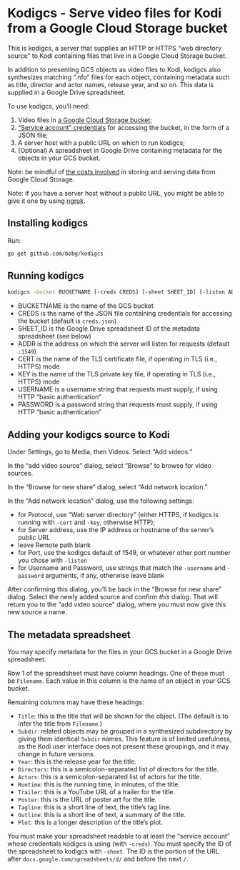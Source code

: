 # Kodigcs - Serve video files for Kodi from a Google Cloud Storage bucket

This is kodigcs,
a server that supplies an HTTP or HTTPS “web directory source” to Kodi
containing files that live in a Google Cloud Storage bucket.

In addition to presenting GCS objects as video files to Kodi,
kodigcs also synthesizes matching “.nfo” files for each object,
containing metadata such as title,
director and actor names,
release year,
and so on.
This data is supplied in a Google Drive spreadsheet.

To use kodigcs, you’ll need:

1. Video files in [a Google Cloud Storage bucket](https://cloud.google.com/storage/docs/introduction);
2. [“Service account” credentials](https://cloud.google.com/iam/docs/service-accounts) for accessing the bucket, in the form of a JSON file;
3. A server host with a public URL on which to run kodigcs;
4. (Optional) A spreadsheet in Google Drive containing metadata for the objects in your GCS bucket.

Note:
be mindful of [the costs involved](https://cloud.google.com/storage/pricing) in storing and serving data from Google Cloud Storage.

Note:
if you have a server host without a public URL,
you might be able to give it one by using [ngrok](https://ngrok.com/).

## Installing kodigcs

Run:

```sh
go get github.com/bobg/kodigcs
```

## Running kodigcs

```sh
kodigcs -bucket BUCKETNAME [-creds CREDS] [-sheet SHEET_ID] [-listen ADDR] [-cert CERT] [-key KEY] [-username USERNAME] [-password PASSWORD]
```

- BUCKETNAME is the name of the GCS bucket
- CREDS is the name of the JSON file containing credentials for accessing the bucket (default is `creds.json`)
- SHEET_ID is the Google Drive spreadsheet ID of the metadata spreadsheet (see below)
- ADDR is the address on which the server will listen for requests (default `:1549`)
- CERT is the name of the TLS certificate file, if operating in TLS (i.e., HTTPS) mode
- KEY is the name of the TLS private key file, if operating in TLS (i.e., HTTPS) mode
- USERNAME is a username string that requests must supply, if using HTTP “basic authentication”
- PASSWORD is a password string that requests must supply, if using HTTP “basic authentication”

## Adding your kodigcs source to Kodi

Under Settings,
go to Media,
then Videos.
Select “Add videos.”

In the “add video source” dialog,
select “Browse” to browse for video sources.

In the “Browse for new share” dialog,
select “Add network location.”

In the “Add network location” dialog,
use the following settings:

- for Protocol, use “Web server directory” (either HTTPS, if kodigcs is running with `-cert` and `-key`, otherwise HTTP);
- for Server address, use the IP address or hostname of the server’s public URL
- leave Remote path blank
- for Port, use the kodigcs default of 1549, or whatever other port number you chose with `-listen`
- for Username and Password, use strings that match the `-username` and `-password` arguments, if any, otherwise leave blank

After confirming this dialog,
you’ll be back in the “Browse for new share” dialog.
Select the newly added source and confirm _this_ dialog.
That will return you to the “add video source” dialog,
where you must now give this new source a name.

## The metadata spreadsheet

You may specify metadata for the files in your GCS bucket in a Google Drive spreadsheet.

Row 1 of the spreadsheet must have column headings.
One of these must be `Filename`.
Each value in this column is the name of an object in your GCS bucket.

Remaining columns may have these headings:

- `Title`: this is the title that will be shown for the object. (The default is to infer the title from `Filename`.)
- `Subdir`: related objects may be grouped in a synthesized subdirectory by giving them identical `Subdir` names. This feature is of limited usefulness, as the Kodi user interface does not present these groupings, and it may change in future versions.
- `Year`: this is the release year for the title.
- `Directors`: this is a semicolon-separated list of directors for the title.
- `Actors`: this is a semicolon-separated list of actors for the title.
- `Runtime`: this is the running time, in minutes, of the title.
- `Trailer`: this is a YouTube URL of a trailer for the title.
- `Poster`: this is the URL of poster art for the title.
- `Tagline`: this is a short line of text, the title’s tag line.
- `Outline`: this is a short line of text, a summary of the title.
- `Plot`: this is a longer description of the title’s plot.

You must make your spreadsheet readable to at least the “service account” whose credentials kodigcs is using (with `-creds`).
You must specify the ID of the spreadsheet to kodigcs with `-sheet`.
The ID is the portion of the URL after `docs.google.com/spreadsheets/d/` and before the next `/`.

